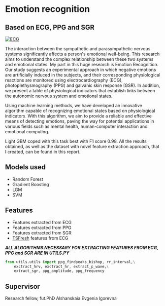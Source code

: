 # Emotion recognition
## Based on ECG, PPG and SGR

[![ECG](https://wallpaper.dog/large/5460308.png)]()

The interaction between the sympathetic and parasympathetic nervous systems significantly affects a person's emotional well-being. This research aims to understand the complex relationship between these two systems and emotional states. My part in this huge research is Emotion Recognition. Our study suggests an experimental approach in which negative emotions are artificially induced in the subjects, and their corresponding physiological reactions are monitored using electrocardiography (ECG), photoplethysmography (PPG) and galvanic skin response (GSR). In addition, we present a table of physiological indicators that establish links between the autonomic nervous system and emotional states.

Using machine learning methods, we have developed an innovative algorithm capable of recognizing emotional states based on physiological indicators. With this algorithm, we aim to provide a reliable and effective means of detecting emotions, paving the way for potential applications in various fields such as mental health, human-computer interaction and emotional computing.

Light GBM coped with this task best with F1 score 0.98. All the results obtained, as well as the dataset with novel feature extraction approach, that I created, can be found in this report.

## Models used

- Random Forest
- Gradient Boosting 
- LGM
- SVM

## Features

- Features extracted from ECG
- Features extracted from PPG
- Features extracted from SGR
- [TSFresh][TSFresh] features from ECG


***ALL ALGORITHMS NECESSARY FOR EXTRACTING FEATURES FROM ECG, PPG and SGR ARE IN UTILS.PY***

```python 
from utils.utils import ppg_findpeaks_bishop, rr_interval,\
    exctract_hrv, exctract_hr, extract_p_wave,\
    extract_sgr, ppg_amplitude, ppg_frequency
```




## Supervisor

Research fellow, fut.PhD Alshanskaia Evgenia Igorevna


   [TSFresh]: <https://tsfresh.com/>
